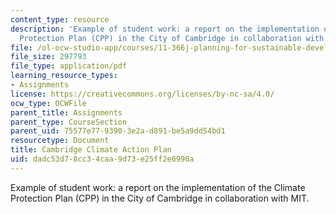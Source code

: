 ```yaml
---
content_type: resource
description: 'Example of student work: a report on the implementation of the Climate
  Protection Plan (CPP) in the City of Cambridge in collaboration with MIT.'
file: /ol-ocw-studio-app/courses/11-366j-planning-for-sustainable-development-spring-2006/dadc53d78cc34caa9d73e25ff2e6990a_final2004.pdf
file_size: 297793
file_type: application/pdf
learning_resource_types:
- Assignments
license: https://creativecommons.org/licenses/by-nc-sa/4.0/
ocw_type: OCWFile
parent_title: Assignments
parent_type: CourseSection
parent_uid: 75577e77-9390-3e2a-d891-be5a9dd54bd1
resourcetype: Document
title: Cambridge Climate Action Plan
uid: dadc53d7-8cc3-4caa-9d73-e25ff2e6990a
---
```

Example of student work: a report on the implementation of the Climate Protection Plan (CPP) in the City of Cambridge in collaboration with MIT.